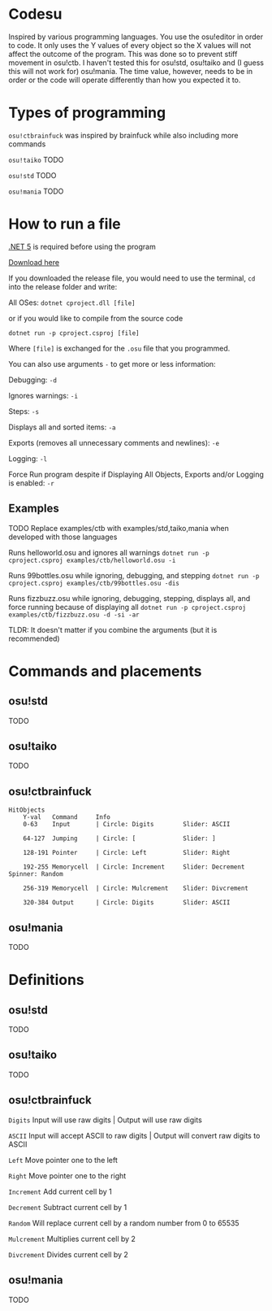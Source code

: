 # Codesu

Inspired by various programming languages. You use the osu!editor in order to code. It only uses the Y values of every object so the X values will not affect the outcome of the program. This was done so to prevent stiff movement in osu!ctb. I haven't tested this for osu!std, osu!taiko and (I guess this will not work for) osu!mania. The time value, however, needs to be in order or the code will operate differently than how you expected it to.

# Types of programming

`osu!ctbrainfuck` was inspired by brainfuck while also including more commands

`osu!taiko` TODO

`osu!std` TODO

`osu!mania` TODO

# How to run a file

[.NET 5](https://dotnet.microsoft.com/download/dotnet/5.0) is required before using the program

[Download here](https://github.com/K3VRAL/codesu/releases)

If you downloaded the release file, you would need to use the terminal, `cd` into the release folder and write:

All OSes: `dotnet cproject.dll [file]`

or if you would like to compile from the source code

`dotnet run -p cproject.csproj [file]`

Where `[file]` is exchanged for the `.osu` file that you programmed.

You can also use arguments `-` to get more or less information:

Debugging: `-d`

Ignores warnings: `-i`

Steps: `-s`

Displays all and sorted items: `-a`

Exports (removes all unnecessary comments and newlines): `-e`

Logging: `-l`

Force Run program despite if Displaying All Objects, Exports and/or Logging is enabled: `-r`

## Examples

TODO Replace examples/ctb with examples/std,taiko,mania when developed with those languages

Runs helloworld.osu and ignores all warnings `dotnet run -p cproject.csproj examples/ctb/helloworld.osu -i`

Runs 99bottles.osu while ignoring, debugging, and stepping `dotnet run -p cproject.csproj examples/ctb/99bottles.osu -dis`

Runs fizzbuzz.osu while ignoring, debugging, stepping, displays all, and force running because of displaying all `dotnet run -p cproject.csproj examples/ctb/fizzbuzz.osu -d -si -ar`

TLDR: It doesn't matter if you combine the arguments (but it is recommended)

# Commands and placements

## osu!std

TODO

## osu!taiko

TODO

## osu!ctbrainfuck

    HitObjects
        Y-val   Command     Info
        0-63    Input       | Circle: Digits        Slider: ASCII

        64-127  Jumping     | Circle: [             Slider: ]

        128-191 Pointer     | Circle: Left          Slider: Right

        192-255 Memorycell  | Circle: Increment     Slider: Decrement   Spinner: Random

        256-319 Memorycell  | Circle: Mulcrement    Slider: Divcrement

        320-384 Output      | Circle: Digits        Slider: ASCII

## osu!mania

TODO

# Definitions

## osu!std

TODO

## osu!taiko

TODO

## osu!ctbrainfuck

`Digits`      Input will use raw digits               |   Output will use raw digits

`ASCII`       Input will accept ASCII to raw digits   |   Output will convert raw digits to ASCII

`Left`        Move pointer one to the left

`Right`       Move pointer one to the right

`Increment`   Add current cell by 1

`Decrement`   Subtract current cell by 1

`Random`      Will replace current cell by a random number from 0 to 65535

`Mulcrement`  Multiplies current cell by 2

`Divcrement`  Divides current cell by 2

## osu!mania

TODO
